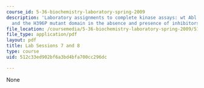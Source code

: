 ```yaml
---
course_id: 5-36-biochemistry-laboratory-spring-2009
description: 'Laboratory assignments to complete kinase assays: wt Abl kinase domain
  and the H396P mutant domain in the absence and presence of inhibitors.'
file_location: /coursemedia/5-36-biochemistry-laboratory-spring-2009/512c33ed902bf6a3bd4bfa700cc296dc_ses13_14.pdf
file_type: application/pdf
layout: pdf
title: Lab Sessions 7 and 8
type: course
uid: 512c33ed902bf6a3bd4bfa700cc296dc

---
```

None